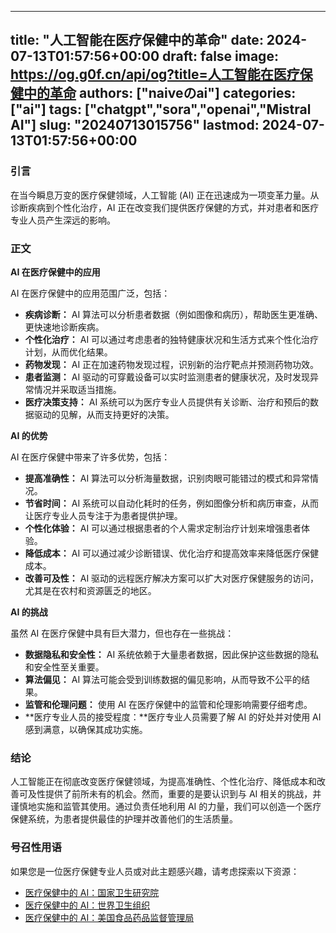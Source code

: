
---
title: "人工智能在医疗保健中的革命"
date: 2024-07-13T01:57:56+00:00
draft: false
image: https://og.g0f.cn/api/og?title=人工智能在医疗保健中的革命
authors: ["naiveのai"]
categories: ["ai"]
tags: ["chatgpt","sora","openai","Mistral AI"]
slug: "20240713015756"
lastmod: 2024-07-13T01:57:56+00:00
---
### 引言

在当今瞬息万变的医疗保健领域，人工智能 (AI) 正在迅速成为一项变革力量。从诊断疾病到个性化治疗，AI 正在改变我们提供医疗保健的方式，并对患者和医疗专业人员产生深远的影响。

### 正文

**AI 在医疗保健中的应用**

AI 在医疗保健中的应用范围广泛，包括：

* **疾病诊断：** AI 算法可以分析患者数据（例如图像和病历），帮助医生更准确、更快速地诊断疾病。
* **个性化治疗：** AI 可以通过考虑患者的独特健康状况和生活方式来个性化治疗计划，从而优化结果。
* **药物发现：** AI 正在加速药物发现过程，识别新的治疗靶点并预测药物功效。
* **患者监测：** AI 驱动的可穿戴设备可以实时监测患者的健康状况，及时发现异常情况并采取适当措施。
* **医疗决策支持：** AI 系统可以为医疗专业人员提供有关诊断、治疗和预后的数据驱动的见解，从而支持更好的决策。

**AI 的优势**

AI 在医疗保健中带来了许多优势，包括：

* **提高准确性：** AI 算法可以分析海量数据，识别肉眼可能错过的模式和异常情况。
* **节省时间：** AI 系统可以自动化耗时的任务，例如图像分析和病历审查，从而让医疗专业人员专注于为患者提供护理。
* **个性化体验：** AI 可以通过根据患者的个人需求定制治疗计划来增强患者体验。
* **降低成本：** AI 可以通过减少诊断错误、优化治疗和提高效率来降低医疗保健成本。
* **改善可及性：** AI 驱动的远程医疗解决方案可以扩大对医疗保健服务的访问，尤其是在农村和资源匮乏的地区。

**AI 的挑战**

虽然 AI 在医疗保健中具有巨大潜力，但也存在一些挑战：

* **数据隐私和安全性：** AI 系统依赖于大量患者数据，因此保护这些数据的隐私和安全性至关重要。
* **算法偏见：** AI 算法可能会受到训练数据的偏见影响，从而导致不公平的结果。
* **监管和伦理问题：** 使用 AI 在医疗保健中的监管和伦理影响需要仔细考虑。
* **医疗专业人员的接受程度：**医疗专业人员需要了解 AI 的好处并对使用 AI 感到满意，以确保其成功实施。

### 结论

人工智能正在彻底改变医疗保健领域，为提高准确性、个性化治疗、降低成本和改善可及性提供了前所未有的机会。然而，重要的是要认识到与 AI 相关的挑战，并谨慎地实施和监管其使用。通过负责任地利用 AI 的力量，我们可以创造一个医疗保健系统，为患者提供最佳的护理并改善他们的生活质量。

### 号召性用语

如果您是一位医疗保健专业人员或对此主题感兴趣，请考虑探索以下资源：

* [医疗保健中的 AI：国家卫生研究院](https://www.nih.gov/news-events/news-releases/artificial-intelligence-healthcare)
* [医疗保健中的 AI：世界卫生组织](https://www.who.int/news-room/fact-sheets/detail/artificial-intelligence-for-health)
* [医疗保健中的 AI：美国食品药品监督管理局](https://www.fda.gov/medical-devices/digital-health/artificial-intelligence-and-machine-learning-software-medical-use)